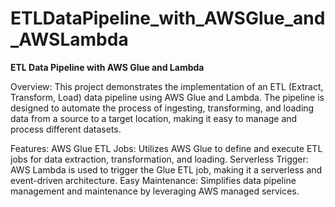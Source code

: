 # ETLDataPipeline_with_AWSGlue_and_AWSLambda

**ETL Data Pipeline with AWS Glue and Lambda**

Overview:
This project demonstrates the implementation of an ETL (Extract, Transform, Load) data pipeline using AWS Glue and Lambda. The pipeline is designed to automate the process of ingesting, transforming, and loading data from a source to a target location, making it easy to manage and process different datasets.

Features:
AWS Glue ETL Jobs: Utilizes AWS Glue to define and execute ETL jobs for data extraction, transformation, and loading.
Serverless Trigger: AWS Lambda is used to trigger the Glue ETL job, making it a serverless and event-driven architecture.
Easy Maintenance: Simplifies data pipeline management and maintenance by leveraging AWS managed services.
